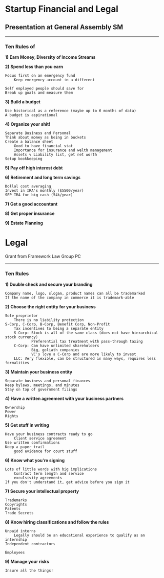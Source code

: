 # Startup Financial and Legal
## Presentation at General Assembly SM
_____________
### Ten Rules of 

**1) Earn Money, Diversity of Income Streams**

**2) Spend less than you earn**

	Focus first on an emergency fund 
		Keep emergency account in a different 
		
	Self employed people should save for 
	Break up goals and measure them

**3) Build a budget**
	
	Use historical as a reference (maybe up to 6 months of data)
	A budget is aspirational
	
**4) Organize your shit!**

	Separate Business and Personal
	Think about money as being in buckets
	Create a balance sheet
		Good to have financial stat
		Importance for insurance and welth management
		Assets v Liability list, get net worth
	Setup bookkeeping
	
**5) Pay off high interest debt**

**6) Retirement and long term savings**
	
	Dollal cost averaging
	Invest in IRA's monthly ($5500/year)
	SEP IRA for big cash (54k/year)
	
**7) Get a good accountant**

**8) Get proper insurance**

**9) Estate Planning**
	

# Legal
Grant from Framework Law Group PC
_______________
### Ten Rules 

**1) Double check and secure your branding**
	
	Company name, logo, slogan, product names can all be trademarked
	If the name of the company in commerce it is trademark-able
	
**2) Choose the right entity for your business**

	Sole proprietor
		There is no liability protection
	S-Corp, C-Corp, B-Corp, Benefit Corp, Non-Profit
		Tax incentives to being a separate entity
		S-Corp: Stock is all of the same class (does not have hierarchical stock currency)
				Preferential tax treatment with pass-through taxing
		C-Corp: Can have unlimited shareholders
				Big, goliath companies
				VC's love a C-Corp and are more likely to invest
		LLC: Very flexible, can be structured in many ways, requires less formalities
		
**3) Maintain your business entity**
	
	Separate business and personal finances
	Keep bylaws, meetings, and minutes
	Stay on top of government filings
	
**4) Have a written agreement with your business partners**
	
	Ownership
	Power
	Rights
	
**5) Get stuff in writing**

	Have your business contracts ready to go
		Client service agreement
	Use written confirmations
	Keep a paper trail
		good evidence for court stuff
		
**6) Know what you're signing**

	Lots of little words with big implications
		Contract term lemgth and service
		exculsivity agreements
	If you don't understand it, get advice before you sign it
	
**7) Secure your intellectual property**
	
	Trademarks
	Copyrights
	Patents
	Trade Secrets
	
**8) Know hiring classifications and follow the rules**

	Unpaid interns
		Legally should be an educational experience to qualify as an internship
	Independent contractors
		
	Employees
	
**9) Manage your risks**
	
	Insure all the things!
	
		